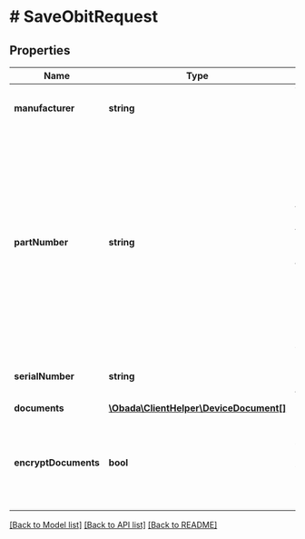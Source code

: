 # # SaveObitRequest

## Properties

Name | Type | Description | Notes
------------ | ------------- | ------------- | -------------
**manufacturer** | **string** | Waiting more specific details from Rohi |
**partNumber** | **string** | Manufacturer provided. In cases where no part number is provided for the product, use model, or the most specific ID available from the manufacturer. MWCN2LL/A (an iPhone 11 Pro, Silver, 256GB, model A2160) |
**serialNumber** | **string** | Serial number hashed with sha256 hash function |
**documents** | [**\Obada\ClientHelper\DeviceDocument[]**](DeviceDocument.md) |  | [optional]
**encryptDocuments** | **bool** | If true then client helper will encrypt documents with randomly generated key | [optional] [default to true]

[[Back to Model list]](../../README.md#models) [[Back to API list]](../../README.md#endpoints) [[Back to README]](../../README.md)
